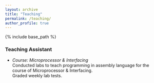 ```yaml
---
layout: archive
title: "Teaching"
permalink: /teaching/
author_profile: true
---
```



{% include base_path %}

<!--
{% for post in site.work_experience reversed %}
  {% include archive-single.html %}
{% endfor %}
-->

### Teaching Assistant
* *Course: Microprocessor & Interfacing* <br/>
Conducted labs to teach programming in assembly language for the course of Microprocessor & Interfacing. <br/>
Graded weekly lab tests.<br/>




